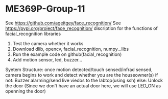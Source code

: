 # ME369P-Group-11

See https://github.com/ageitgey/face_recognition/
See https://pypi.org/project/face_recognition/    discription for the functions of facial_recognition libraries

1. Test the camera whether it works
2. Download dlib, opencv, facial_recognition, numpy...libs
3. Run the example code on github(facial_recognition)
4. Add motion sensor, led, buzzer...

Syetem Structure:
once motion detected/touch sensed/infrad sensed, camera begins to work and detect whether you are the houseowner(s)
if not: Buzzer alarming/send live viedos to the labtop(using ssh)
else: Unlock the door (Since we don't have an actual door here, we will use LED_ON as openning the door)
